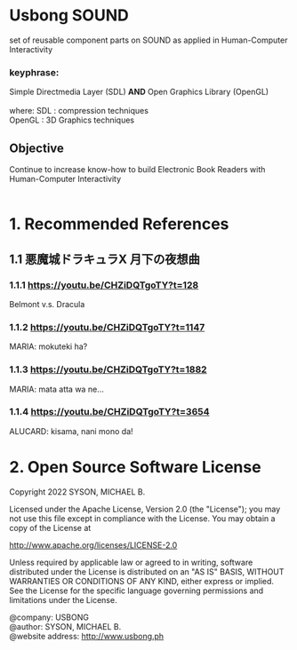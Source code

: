 # Usbong SOUND
set of reusable component parts on SOUND as applied in Human-Computer Interactivity

### keyphrase:
Simple Directmedia Layer (SDL) <b>AND</b> Open Graphics Library (OpenGL)<br/>
<br/>
where: SDL : compression techniques<br/>
OpenGL : 3D Graphics techniques

## Objective
Continue to increase know-how to build Electronic Book Readers with Human-Computer Interactivity<br/>
<br/>

# 1. Recommended References

## 1.1 悪魔城ドラキュラX 月下の夜想曲

### 1.1.1 https://youtu.be/CHZiDQTgoTY?t=128
Belmont v.s. Dracula

### 1.1.2 https://youtu.be/CHZiDQTgoTY?t=1147
MARIA: mokuteki ha?

### 1.1.3 https://youtu.be/CHZiDQTgoTY?t=1882
MARIA: mata atta wa ne...

### 1.1.4 https://youtu.be/CHZiDQTgoTY?t=3654
ALUCARD: kisama, nani mono da!

# 2. Open Source Software License
Copyright 2022 SYSON, MICHAEL B.

Licensed under the Apache License, Version 2.0 (the "License"); you may not use this file except in compliance with the License. You may obtain a copy of the License at

   http://www.apache.org/licenses/LICENSE-2.0
  
Unless required by applicable law or agreed to in writing, software distributed under the License is distributed on an "AS IS" BASIS, WITHOUT WARRANTIES OR CONDITIONS OF ANY KIND, either express or implied. See the License for the specific language governing permissions and limitations under the License.

@company: USBONG<br/>
@author: SYSON, MICHAEL B.<br/>
@website address: http://www.usbong.ph<br/>
